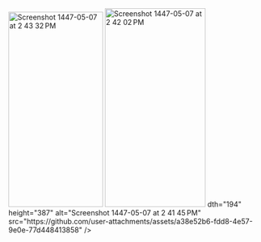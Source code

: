 <img width="187" height="387" alt="Screenshot 1447-05-07 at 2 43 32 PM" src="https://github.com/user-attachments/assets/5aa5f524-8d75-40d5-9bf3-6ce948f8f069" />
<img wi<img width="199" height="394" alt="Screenshot 1447-05-07 at 2 42 02 PM" src="https://github.com/user-attachments/assets/3f275400-e71c-48c0-94f9-365f0ae3da07" />
dth="194" height="387" alt="Screenshot 1447-05-07 at 2 41 45 PM" src="https://github.com/user-attachments/assets/a38e52b6-fdd8-4e57-9e0e-77d448413858" />
